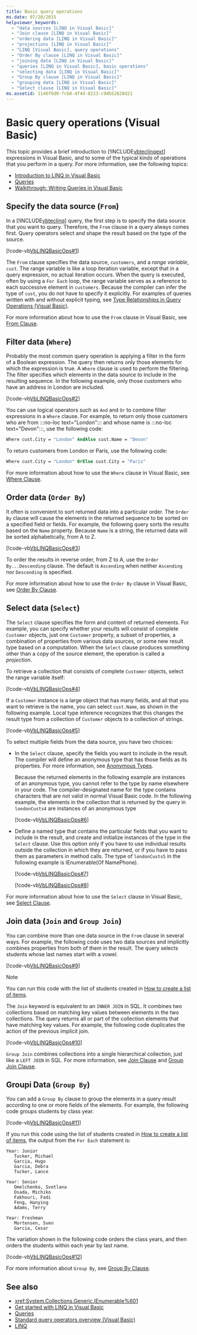 ```yaml
---
title: Basic query operations
ms.date: 07/20/2015
helpviewer_keywords: 
  - "data sources [LINQ in Visual Basic]"
  - "Join clause [LINQ in Visual Basic]"
  - "ordering data [LINQ in Visual Basic]"
  - "projections [LINQ in Visual Basic]"
  - "LINQ [Visual Basic], query operations"
  - "Order By clause [LINQ in Visual Basic]"
  - "joining data [LINQ in Visual Basic]"
  - "queries [LINQ in Visual Basic], basic operations"
  - "selecting data [LINQ in Visual Basic]"
  - "Group By clause [LINQ in Visual Basic]"
  - "grouping data [LINQ in Visual Basic]"
  - "Select clause [LINQ in Visual Basic]"
ms.assetid: 1146f6d0-fcb8-4f4d-8223-c9db52620d21
---
```

# Basic query operations (Visual Basic)

This topic provides a brief introduction to [!INCLUDE[vbteclinqext](~/includes/vbteclinqext-md.md)] expressions in Visual Basic, and to some of the typical kinds of operations that you perform in a query. For more information, see the following topics:

- [Introduction to LINQ in Visual Basic](../../language-features/linq/introduction-to-linq.md)
- [Queries](../../../language-reference/queries/index.md)
- [Walkthrough: Writing Queries in Visual Basic](walkthrough-writing-queries.md)

## Specify the data source (`From`)

In a [!INCLUDE[vbteclinq](~/includes/vbteclinq-md.md)] query, the first step is to specify the data source that you want to query. Therefore, the `From` clause in a query always comes first. Query operators select and shape the result based on the type of the source.

[!code-vb[VbLINQBasicOps#1](~/samples/snippets/visualbasic/VS_Snippets_VBCSharp/VbLINQBasicOps/VB/Class1.vb#1)]

The `From` clause specifies the data source, `customers`, and a *range variable*, `cust`. The range variable is like a loop iteration variable, except that in a query expression, no actual iteration occurs. When the query is executed, often by using a `For Each` loop, the range variable serves as a reference to each successive element in `customers`. Because the compiler can infer the type of `cust`, you do not have to specify it explicitly. For examples of queries written with and without explicit typing, see [Type Relationships in Query Operations (Visual Basic)](type-relationships-in-query-operations.md).

For more information about how to use the `From` clause in Visual Basic, see [From Clause](../../../language-reference/queries/from-clause.md).

## Filter data (`Where`)

Probably the most common query operation is applying a filter in the form of a Boolean expression. The query then returns only those elements for which the expression is true. A `Where` clause is used to perform the filtering. The filter specifies which elements in the data source to include in the resulting sequence. In the following example, only those customers who have an address in London are included.

[!code-vb[VbLINQBasicOps#2](~/samples/snippets/visualbasic/VS_Snippets_VBCSharp/VbLINQBasicOps/VB/Class1.vb#2)]

You can use logical operators such as `And` and `Or` to combine filter expressions in a `Where` clause. For example, to return only those customers who are from :::no-loc text="London"::: and whose name is :::no-loc text="Devon":::, use the following code:

```vb
Where cust.City = "London" AndAlso cust.Name = "Devon"
```

To return customers from London or Paris, use the following code:

```vb
Where cust.City = "London" OrElse cust.City = "Paris"
```

For more information about how to use the `Where` clause in Visual Basic, see [Where Clause](../../../language-reference/queries/where-clause.md).

## Order data (`Order By`)

It often is convenient to sort returned data into a particular order. The `Order By` clause will cause the elements in the returned sequence to be sorted on a specified field or fields. For example, the following query sorts the results based on the `Name` property. Because `Name` is a string, the returned data will be sorted alphabetically, from A to Z.

[!code-vb[VbLINQBasicOps#3](~/samples/snippets/visualbasic/VS_Snippets_VBCSharp/VbLINQBasicOps/VB/Class1.vb#3)]

To order the results in reverse order, from Z to A, use the `Order By...Descending` clause. The default is `Ascending` when neither `Ascending` nor `Descending` is specified.

For more information about how to use the `Order By` clause in Visual Basic, see [Order By Clause](../../../language-reference/queries/order-by-clause.md).

## Select data (`Select`)

The `Select` clause specifies the form and content of returned elements. For example, you can specify whether your results will consist of complete `Customer` objects, just one `Customer` property, a subset of properties, a combination of properties from various data sources, or some new result type based on a computation. When the `Select` clause produces something other than a copy of the source element, the operation is called a *projection*.

To retrieve a collection that consists of complete `Customer` objects, select the range variable itself:

[!code-vb[VbLINQBasicOps#4](~/samples/snippets/visualbasic/VS_Snippets_VBCSharp/VbLINQBasicOps/VB/Class1.vb#4)]

If a `Customer` instance is a large object that has many fields, and all that you want to retrieve is the name, you can select `cust.Name`, as shown in the following example. Local type inference recognizes that this changes the result type from a collection of `Customer` objects to a collection of strings.

[!code-vb[VbLINQBasicOps#5](~/samples/snippets/visualbasic/VS_Snippets_VBCSharp/VbLINQBasicOps/VB/Class1.vb#5)]

To select multiple fields from the data source, you have two choices:

- In the `Select` clause, specify the fields you want to include in the result. The compiler will define an anonymous type that has those fields as its properties. For more information, see [Anonymous Types](../../language-features/objects-and-classes/anonymous-types.md).

     Because the returned elements in the following example are instances of an anonymous type, you cannot refer to the type by name elsewhere in your code. The compiler-designated name for the type contains characters that are not valid in normal Visual Basic code. In the following example, the elements in the collection that is returned by the query in `londonCusts4` are instances of an anonymous type

     [!code-vb[VbLINQBasicOps#6](~/samples/snippets/visualbasic/VS_Snippets_VBCSharp/VbLINQBasicOps/VB/Class1.vb#6)]
  
- Define a named type that contains the particular fields that you want to include in the result, and create and initialize instances of the type in the `Select` clause. Use this option only if you have to use individual results outside the collection in which they are returned, or if you have to pass them as parameters in method calls. The type of `londonCusts5` in the following example is IEnumerable(Of NamePhone).

     [!code-vb[VbLINQBasicOps#7](~/samples/snippets/visualbasic/VS_Snippets_VBCSharp/VbLINQBasicOps/VB/Class1.vb#7)]

     [!code-vb[VbLINQBasicOps#8](~/samples/snippets/visualbasic/VS_Snippets_VBCSharp/VbLINQBasicOps/VB/Class1.vb#8)]

For more information about how to use the `Select` clause in Visual Basic, see [Select Clause](../../../language-reference/queries/select-clause.md).

## Join data (`Join` and `Group Join`)

You can combine more than one data source in the `From` clause in several ways. For example, the following code uses two data sources and implicitly combines properties from both of them in the result. The query selects students whose last names start with a vowel.

[!code-vb[VbLINQBasicOps#9](~/samples/snippets/visualbasic/VS_Snippets_VBCSharp/VbLINQBasicOps/VB/Class1.vb#9)]

> [!NOTE]
> You can run this code with the list of students created in [How to create a list of items](how-to-create-a-list-of-items.md).

The `Join` keyword is equivalent to an `INNER JOIN` in SQL. It combines two collections based on matching key values between elements in the two collections. The query returns all or part of the collection elements that have matching key values. For example, the following code duplicates the action of the previous implicit join.

[!code-vb[VbLINQBasicOps#10](~/samples/snippets/visualbasic/VS_Snippets_VBCSharp/VbLINQBasicOps/VB/Class1.vb#10)]

`Group Join` combines collections into a single hierarchical collection, just like a `LEFT JOIN` in SQL. For more information, see [Join Clause](../../../language-reference/queries/join-clause.md) and [Group Join Clause](../../../language-reference/queries/group-join-clause.md).

## Groupi Data (`Group By`)

You can add a `Group By` clause to group the elements in a query result according to one or more fields of the elements. For example, the following code groups students by class year.

[!code-vb[VbLINQBasicOps#11](~/samples/snippets/visualbasic/VS_Snippets_VBCSharp/VbLINQBasicOps/VB/Class1.vb#11)]

If you run this code using the list of students created in [How to create a list of items](how-to-create-a-list-of-items.md), the output from the `For Each` statement is:

```output
Year: Junior
   Tucker, Michael
   Garcia, Hugo
   Garcia, Debra
   Tucker, Lance

Year: Senior
   Omelchenko, Svetlana
   Osada, Michiko
   Fakhouri, Fadi
   Feng, Hanying
   Adams, Terry

Year: Freshman
   Mortensen, Sven
   Garcia, Cesar
```

The variation shown in the following code orders the class years, and then orders the students within each year by last name.

[!code-vb[VbLINQBasicOps#12](~/samples/snippets/visualbasic/VS_Snippets_VBCSharp/VbLINQBasicOps/VB/Class1.vb#12)]

For more information about `Group By`, see [Group By Clause](../../../language-reference/queries/group-by-clause.md).

## See also

- <xref:System.Collections.Generic.IEnumerable%601>
- [Get started with LINQ in Visual Basic](getting-started-with-linq.md)
- [Queries](../../../language-reference/queries/index.md)
- [Standard query operators overview (Visual Basic)](standard-query-operators-overview.md)
- [LINQ](../../language-features/linq/index.md)
